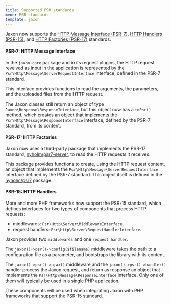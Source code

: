 ```yaml
---
title: Supported PSR standards
menu: PSR standards
template: jaxon
---
```


Jaxon now supports the [HTTP Message Interface (PSR-7)](https://www.php-fig.org/psr/psr-7), [HTTP Handlers (PSR-15)](https://www.php-fig.org/psr/psr-15), and [HTTP Factories (PSR-17)](https://www.php-fig.org/psr/psr-17) standards.

#### PSR-7: HTTP Message Interface

In the `jaxon-core` package and in its request plugins, the HTTP request reveived as input in the application is represented by the `Psr\Http\Message\ServerRequestInterface` interface, defined in the PSR-7 standard.

This interface provides functions to read the arguments, the parameters, and the uploaded files from the HTTP request.

The Jaxon classes still return an object of type `Jaxon\Response\ResponseInterface`, but this object now has a `toPsr()` method, which creates an object that implements the `Psr\Http\Message\ResponseInterface` interface, defined by the PSR-7 standard, from its content.

#### PSR-17: HTTP Factories

Jaxon now uses a third-party package that implements the PSR-17 standard, [nyholm/psr7-server](https://github.com/nyholm/psr7-server), to read the HTTP requests it receives.

This package provides functions to create, using the HTTP request content, an object that implements the `Psr\Http\Message\ServerRequestInterface` interface defined by the PSR-7 standard.
This object itself is defined in the [nyholm/psr7](https://github.com/Nyholm/psr7) package.

#### PSR-15: HTTP Handlers

More and more PHP frameworks now support the PSR-15 standard, which defines interfaces for two types of components that process HTTP requests:
- middlewares: `Psr\Http\Server\MiddlewareInterface`,
- request handlers: `Psr\Http\Server\RequestHandlerInterface`.

Jaxon provides two `middlewares` and one `request handler`.

The `jaxon()->psr()->config($filename)` middleware takes the path to a configuration file as a parameter, and bootstraps the library with its content.

The `jaxon()->psr()->ajax()` middleware and the `jaxon()->psr()->handler()` handler process the Jaxon request, and return as response an object that implements the `Psr\Http\Message\ResponseInterface` interface.
Only one of them will typically be used in a single PHP application.

These components will be used when integrating Jaxon with PHP frameworks that support the PSR-15 standard.
